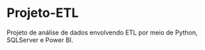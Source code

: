 # Projeto-ETL
 Projeto de análise de dados envolvendo ETL por meio de Python, SQLServer e Power BI.
